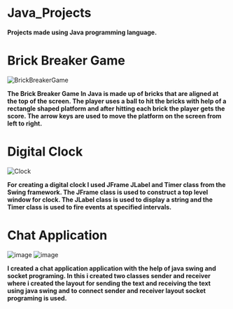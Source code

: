 # Java_Projects

**Projects made using Java programming language.**

# Brick Breaker Game

![BrickBreakerGame](https://user-images.githubusercontent.com/108919262/182008726-9baadcef-3178-472c-8b38-3470ed0a840c.png)

**The Brick Breaker Game In Java is made up of bricks that are aligned at the top of the screen. The player uses a ball to hit the bricks with help of a rectangle shaped platform and after hitting each brick the player gets the score. The arrow keys are used to move the platform on the screen from left to right.**

# Digital Clock

![Clock](https://user-images.githubusercontent.com/108919262/183283333-ccb62898-a618-41bb-95f9-0d5e4420a583.png)

**For creating a digital clock I used JFrame JLabel and Timer class from the Swing framework. The JFrame class is used to construct a top level window for clock. The JLabel class is used to display a string and the Timer class is used to fire events at specified intervals.**

# Chat Application

![image](https://user-images.githubusercontent.com/108919262/208469232-0a9c251e-7b86-4150-9011-7023a4e15b8f.png)
![image](https://user-images.githubusercontent.com/108919262/208469280-e1e494de-7180-4fe5-b4b2-7447c3e92d58.png)

**I created a chat application application with the help of java swing and socket programing. In this i created two classes sender and receiver where i created the layout for sending the text and receiving the text using java swing and to connect sender and receiver layout socket programing is used.**



